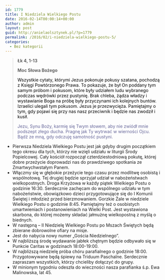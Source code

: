 ```yaml
---
id: 1779
title: I Niedziela Wielkiego Postu
date: 2016-02-14T00:00:14+00:00
author: admin
layout: post
guid: http://anielaolsztynek.pl/?p=1779
permalink: /2016/02/i-niedziela-wielkiego-postu-5/
categories:
  - Bez kategorii
---
```

> **Łk 4, 1-13**
> 
> **Moc Słowa Bożego**
> 
> <span style="color: #000000;">Wszystkie cytaty, którymi Jezus pokonuje pokusy szatana, pochodzą z Księgi Powtórzonego Prawa. To pokazuje, że był On poddany tym samym próbom i pokusom, które były udziałem ludu wybranego podczas wędrówki przez pustynię. Brak chleba, żądza władzy i wystawianie Boga na próbę były przyczynami ich kolejnych buntów. Izraelici ulegali tym pokusom. Jezus je przezwycięża. Pamiętajmy o tym, gdy pojawi się przy nas nasz przeciwnik i będzie nas zwodził i kusił.</span>
> 
> <span style="color: #666699;">Jezu, Synu Boży, karmię się Twym słowem, aby nie zwiódł mnie podszept złego ducha. Pragnę jak Ty wytrwać w wierności Ojcu. Bądź ze mną, gdy odczuję samotność pustyni.</span>

  * Pierwsza Niedziela Wielkiego Postu jest jak gdyby drugim początkiem tego okresu dla tych, którzy nie wzięli udziału w liturgii Środy Popielcowej. Cały kościół rozpoczął czterdziestodniową pokutę, której dobre przeżycie doprowadzi nas do prawdziwego spotkania ze Zmartwychwstałym Panem.
  * Włączmy się w głębokie przeżycie tego czasu przez modlitwę osobistą i wspólnotową. Tej drugiej będzie sprzyjał udział w nabożeństwach wielkopostnych. Droga Krzyżowa w każdy piątek Wielkiego Postu o godzinie 16:30. Serdecznie zachęcam do wspólnego udziału w tym nabożeństwie, obowiązkowo dzieci przygotowujące się do I Komunii Świętej i młodzież przed bierzmowaniem. Gorzkie Żale w niedziele Wielkiego Postu o godzinie 8:45. Pamiętajmy też o osobistych umartwieniach i postanowieniach na Wielki Post. Jest wystawiona skarbona, do której możemy składać jałmużnę wielkopostną z myślą o biednych.
  * W następną &#8211; II Niedzielę Wielkiego Postu po Mszach Świętych będą zbierane dobrowolne ofiary na misje.
  * Jest do nabycia nowy numer &#8222;Gościa Niedzielnego&#8221;.
  * W najbliższą środę wydawanie jabłek chętnym będzie odbywało się w Punkcie Caritas w godzinach 18:00-19:00.
  * W najbliższą niedzielę próba chóru parafialnego o godzinie 18:00. Przygotowywane będą śpiewy na Triduum Paschalne. Serdecznie zapraszam wszystkich, którzy chcieliby dołączyć do grupy.
  * W minionym tygodniu odeszła do wieczności nasza parafianka ś.p. Ewa Malinowska, lat 45.